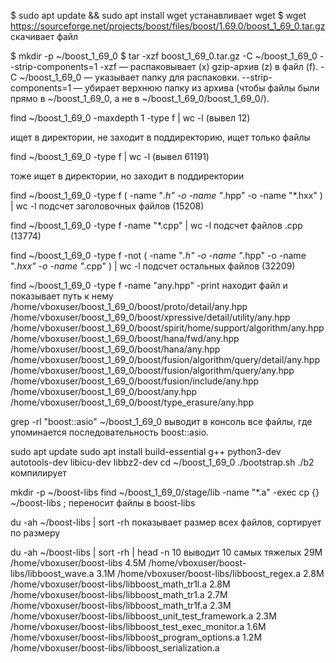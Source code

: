 $ sudo apt update && sudo apt install wget
устанавливает wget
$ wget https://sourceforge.net/projects/boost/files/boost/1.69.0/boost_1_69_0.tar.gz
скачивает файл

$ mkdir -p ~/boost_1_69_0
$ tar -xzf boost_1_69_0.tar.gz -C ~/boost_1_69_0 --strip-components=1
-xzf — распаковывает (x) gzip-архив (z) в файл (f).
-C ~/boost_1_69_0 — указывает папку для распаковки.
--strip-components=1 — убирает верхнюю папку из архива (чтобы файлы были прямо в ~/boost_1_69_0, а не в ~/boost_1_69_0/boost_1_69_0/).
    
find ~/boost_1_69_0 -maxdepth 1 -type f | wc -l (вывел 12)

ищет в директории, не заходит в поддиректорию, ищет только файлы

find ~/boost_1_69_0 -type f | wc -l (вывел 61191)

тоже ищет в директории, но заходит в поддиректории

find ~/boost_1_69_0 -type f \( -name "*.h" -o -name "*.hpp" -o -name "*.hxx" \) | wc -l
подсчет заголовочных файлов (15208)

find ~/boost_1_69_0 -type f -name "*.cpp" | wc -l
подсчет файлов .cpp (13774)

find ~/boost_1_69_0 -type f -not \( -name "*.h" -o -name "*.hpp" -o -name "*.hxx" -o -name "*.cpp" \) | wc -l
подсчет остальных файлов (32209)

find ~/boost_1_69_0 -type f -name "any.hpp" -print
находит файл и показывает путь к нему
/home/vboxuser/boost_1_69_0/boost/proto/detail/any.hpp
/home/vboxuser/boost_1_69_0/boost/xpressive/detail/utility/any.hpp
/home/vboxuser/boost_1_69_0/boost/spirit/home/support/algorithm/any.hpp
/home/vboxuser/boost_1_69_0/boost/hana/fwd/any.hpp
/home/vboxuser/boost_1_69_0/boost/hana/any.hpp
/home/vboxuser/boost_1_69_0/boost/fusion/algorithm/query/detail/any.hpp
/home/vboxuser/boost_1_69_0/boost/fusion/algorithm/query/any.hpp
/home/vboxuser/boost_1_69_0/boost/fusion/include/any.hpp
/home/vboxuser/boost_1_69_0/boost/any.hpp
/home/vboxuser/boost_1_69_0/boost/type_erasure/any.hpp


grep -rl "boost::asio" ~/boost_1_69_0
выводит в консоль все файлы, где упоминается последовательность boost::asio.



sudo apt update
sudo apt install build-essential g++ python3-dev autotools-dev libicu-dev libbz2-dev
cd ~/boost_1_69_0
./bootstrap.sh 
./b2
компилирует



mkdir -p ~/boost-libs
find ~/boost_1_69_0/stage/lib -name "*.a" -exec cp {} ~/boost-libs \;
переносит файлы в boost-libs


du -ah ~/boost-libs | sort -rh
показывает размер всех файлов, сортирует по размеру


du -ah ~/boost-libs | sort -rh | head -n 10
выводит 10 самых тяжелых 
29M	/home/vboxuser/boost-libs
4.5M	/home/vboxuser/boost-libs/libboost_wave.a
3.1M	/home/vboxuser/boost-libs/libboost_regex.a
2.8M	/home/vboxuser/boost-libs/libboost_math_tr1l.a
2.8M	/home/vboxuser/boost-libs/libboost_math_tr1.a
2.7M	/home/vboxuser/boost-libs/libboost_math_tr1f.a
2.3M	/home/vboxuser/boost-libs/libboost_unit_test_framework.a
2.3M	/home/vboxuser/boost-libs/libboost_test_exec_monitor.a
1.6M	/home/vboxuser/boost-libs/libboost_program_options.a
1.2M	/home/vboxuser/boost-libs/libboost_serialization.a


